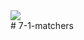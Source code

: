 <div><img src="https://ci.appveyor.com/api/projects/status/bsao6suf5hm7nflk?svg=true"></img></div>
# 7-1-matchers

